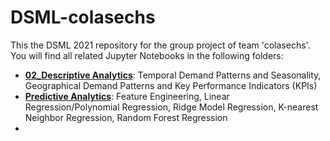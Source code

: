 # DSML-colasechs
This the DSML 2021 repository for the group project of team 'colasechs'.
You will find all related Jupyter Notebooks in the following folders:

- [**02_Descriptive Analytics**](https://github.com/kond254/DSML-colasechs/tree/main/Task_2-DescriptiveAnalytics): Temporal Demand Patterns and Seasonality, Geographical Demand Patterns and Key Performance Indicators (KPIs)
- [**Predictive Analytics**](https://github.com/kond254/DSML-colasechs/tree/main/Task_3-PredictiveAnalytics): Feature Engineering, Linear Regression/Polynomial Regression, Ridge Model Regression, K-nearest Neighbor Regression, Random Forest Regression
- 
